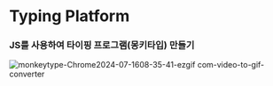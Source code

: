 <h1>Typing Platform</h1>

<h3>JS를 사용하여 타이핑 프로그램(몽키타입) 만들기</h3>

![monkeytype-Chrome2024-07-1608-35-41-ezgif com-video-to-gif-converter](https://github.com/user-attachments/assets/b0ea0564-bfde-42e7-879d-365f4b5fdb19)
